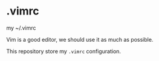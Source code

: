 # .vimrc
my ~/.vimrc

Vim is a good editor, we should use it as much as possible. 

This repository store my `.vimrc` configuration.
